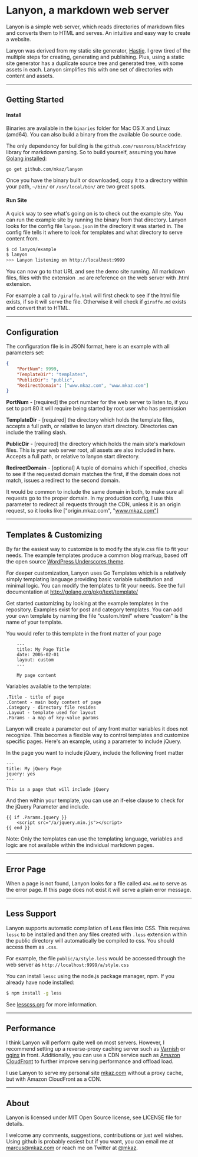 
# Lanyon, a markdown web server

Lanyon is a simple web server, which reads directories of markdown files and
converts them to HTML and serves. An intuitive and easy way to create a website.

Lanyon was derived from my static site generator,
[Hastie](https://github.com/mkaz/hastie). I grew tired of the multiple steps for
creating, generating and publishing. Plus, using a static site generator has a
duplicate source tree and generated tree, with some assets in each. Lanyon
simplifies this with one set of directories with content and assets.

---

## Getting Started

#### Install

Binaries are available in the `binaries` folder for Mac OS X and Linux (amd64).
You can also build a binary from the available Go source code.

The only dependency for building is the `github.com/russross/blackfriday`
library for markdown parsing. So to build yourself, assuming you have [Golang
installed](http://golang.org/doc/install):

```bash
go get github.com/mkaz/lanyon
```

Once you have the binary built or downloaded, copy it to a directory within your
path, `~/bin/` or `/usr/local/bin/` are two great spots.


#### Run Site

A quick way to see what's going on is to check out the example site. You can run
the example site by running the binary from that directory. Lanyon looks for the
config file `lanyon.json` in the directory it was started in. The config file
tells it where to look for templates and what directory to serve content from.

```bash
$ cd lanyon/example
$ lanyon
>>> Lanyon listening on http://localhost:9999
```

You can now go to that URL and see the demo site running. All markdown files,
files with the extension `.md` are reference on the web server with .html
extension.

For example a call to `/giraffe.html` will first check to see if the html file
exists, if so it will serve the file. Otherwise it will check if `giraffe.md`
exists and convert that to HTML.

---

## Configuration

The configuration file is in JSON format, here is an example with all parameters
set:

```json
{
    "PortNum": 9999,
    "TemplateDir": "templates",
    "PublicDir": "public",
    "RedirectDomain": ["www.mkaz.com", "www.mkaz.com"]
}
```

**PortNum** - [required] the port number for the web server to listen to, if you
set to port 80 it will require being started by root user who has permission

**TemplateDir** - [required] the directory which holds the template files,
accepts a full path, or relative to lanyon start directory. Directories can
include the trailing slash.

**PublicDir** - [required] the directory which holds the main site's markdown
files. This is your web server root, all assets are also included in here.
Accepts a full path, or relative to lanyon start directory.

**RedirectDomain** - [optional] A tuple of domains which if specified, checks to
see if the requested domain matches the first, if the domain does not match,
issues a redirect to the second domain.

It would be common to include the same domain in both, to make sure all requests
go to the proper domain. In my production config, I use this parameter to redirect
all requests through the CDN, unless it is an origin request, so it looks like
["origin.mkaz.com", "www.mkaz.com"]


---

## Templates & Customizing

By far the easiest way to customize is to modify the style.css file to fit your
needs. The example templates produce a common blog markup, based off the open
source [WordPress Underscores theme](https://github.com/automattic/_s).

For deeper customization, Lanyon uses Go Templates which is a relatively simply
templating language providing basic variable substitution and minimal logic. You
can modify the templates to fit your needs. See the full documentation at
http://golang.org/pkg/text/template/

Get started customizing by looking at the example templates in the repository.
Examples exist for post and category templates. You can add your own template by
naming the file "custom.html" where "custom" is the name of your template.

You would refer to this template in the front matter of your page

        ---
        title: My Page Title
        date: 2005-02-01
        layout: custom
        ---

        My page content


Variables available to the template:

    .Title - title of page
    .Content - main body content of page
    .Category - directory file resides
    .Layout - template used for layout
    .Params - a map of key-value params


Lanyon will create a parameter out of any front matter variables it does not
recognize. This becomes a flexible way to control templates and customize
specific pages. Here's an example, using a parameter to include jQuery.

In the page you want to include jQuery, include the following front matter

    ---
    title: My jQuery Page
    jquery: yes
    ---

    This is a page that will include jQuery

And then within your template, you can use an if-else clause to check for the
jQuery Parameter and include.

    {{ if .Params.jquery }}
        <script src="/a/jquery.min.js"></script>
    {{ end }}

Note: Only the templates can use the templating language, variables and logic
are not available within the individual markdown pages.

---

## Error Page

When a page is not found, Lanyon looks for a file called `404.md` to serve as
the error page. If this page does not exist it will serve a plain error message.

---

## Less Support

Lanyon supports automatic compilation of Less files into CSS. This requires
`lessc` to be installed and then any files created with `.less` extension within
the public directory will automatically be compiled to css. You should access
them as `.css`.

For example, the file `public/a/style.less` would be accessed through the web
server as `http://localhost:9999/a/style.css`

You can install `lessc` using the node.js package manager, npm. If you already
have node installed:

```bash
$ npm install -g less
```

See [lesscss.org](http://lesscss.org/) for more information.


---

## Performance

I think Lanyon will perform quite well on most servers. However, I recommend
setting up a reverse-proxy caching server such as
[Varnish](https://www.varnish-cache.org/) or [nginx](http://nginx.org/) in
front.  Additionally, you can use a CDN service such as [Amazon
CloudFront](http://aws.amazon.com/cloudfront/) to further improve serving
performance and offload load.

I use Lanyon to serve my personal site [mkaz.com](http://mkaz.com) without a
proxy cache, but with Amazon CloudFront as a CDN.

---

## About

Lanyon is licensed under MIT Open Source license, see LICENSE file for details.

I welcome any comments, suggestions, contributions or just well wishes. Using
github is probably easiest but if you want, you can email me at marcus@mkaz.com
or reach me on Twitter at [@mkaz](https://twitter.com/mkaz).

